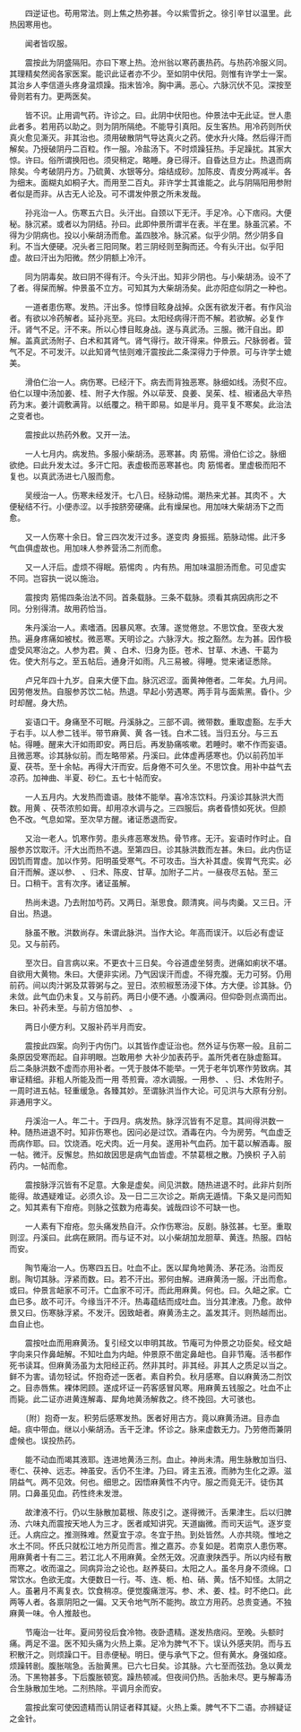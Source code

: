 <!-- { "loadSidebar": true } -->
　　四逆证也。苟用常法。则上焦之热弥甚。今以紫雪折之。徐引辛甘以温里。此热因寒用也。

　　闻者皆叹服。

　　震按此为阴盛隔阳。亦曰下寒上热。沧州翁以寒药裹热药。与热药冷服义同。其理精矣然阅各家医案。能识此证者亦不少。至如阴中伏阳。则惟有许学士一案。其治乡人李信道头疼身温烦躁。指末皆冷。胸中满。恶心。六脉沉伏不见。深按至骨则若有力。更两医矣。

　　皆不识。止用调气药。许诊之。曰。此阴中伏阳也。仲景法中无此证。世人患此者多。若用药以助之。则为阴所隔绝。不能导引真阳。反生客热。用冷药则所伏真火愈见澌灭。非其治也。须用破散阴气导达真火之药。使水升火降。然后得汗而解矣。乃授破阴丹二百粒。作一服。冷盐汤下。不时烦躁狂热。手足躁扰。其家大惊。许曰。俗所谓换阳也。须臾稍定。略睡。身已得汗。自昏达旦方止。热退而病除矣。今考破阴丹方。乃硫黄、水银等分。熔结成砂。加陈皮、青皮分两减半。各为细末。面糊丸如桐子大。而用至二百丸。非许学士其谁能之。此与阴隔阳用参附者似是而非。从古无人论及。可不谓发仲景之所未发哉。

　　孙兆治一人。伤寒五六日。头汗出。自颈以下无汗。手足冷。心下痞闷。大便秘。脉沉紧。或者以为阴结。孙曰。此即仲景所谓半在表。半在里。脉虽沉紧。不得为少阴病也。投以小柴胡汤而愈。盖四肢冷。脉沉紧。似乎少阴。然少阴多自利。不当大便硬。况头者三阳同聚。若三阴经则至胸而还。今有头汗出。似乎阳虚。故曰汗出为阳微。然少阴额上冷汗。

　　同为阴毒矣。故曰阴不得有汗。今头汗出。知非少阴也。与小柴胡汤。设不了了者。得屎而解。仲景虽不立方。可知其为大柴胡汤矣。此亦阳症似阴之一种也。

　　一道者患伤寒。发热。汗出多。惊悸目眩身战掉。众医有欲发汗者。有作风治者。有欲以冷药解者。延孙兆至。兆曰。太阳经病得汗而不解。若欲解。必复作汗。肾气不足。汗不来。所以心悸目眩身战。遂与真武汤。三服。微汗自出。即解。盖真武汤附子、白术和其肾气。肾气得行。故汗得来。仲景云。尺脉弱者。营气不足。不可发汗。以此知肾气怯则难汗震按此二条深得力于仲景。可与许学士媲美。

　　滑伯仁治一人。病伤寒。已经汗下。病去而背独恶寒。脉细如线。汤熨不应。伯仁以理中汤加姜、桂、附子大作服。外以荜茇、良姜、吴茱、桂、椒诸品大辛热药为末。姜汁调敷满背。以纸覆之。稍干即易。如是半月。竟平复不寒矣。此治法之变者也。

　　震按此以热药外敷。又开一法。

　　一人七月内。病发热。多服小柴胡汤。恶寒甚。肉 筋惕。滑伯仁诊之。脉细欲绝。曰此升发太过。多汗亡阳。表虚极而恶寒甚也。肉 筋惕者。里虚极而阳不复也。以真武汤进七八服而愈。

　　吴绶治一人。伤寒未经发汗。七八日。经脉动惕。潮热来尤甚。其肉不 。大便秘结不行。小便赤涩。以手按脐旁硬痛。此有燥屎也。用加味大柴胡汤下之而愈。

　　又一人伤寒十余日。曾三四次发汗过多。遂变肉 身振摇。筋脉动惕。此汗多气血俱虚故也。用加味人参养营汤二剂而愈。

　　又一人汗后。虚烦不得眠。筋惕肉 。内有热。用加味温胆汤而愈。可见虚实不同。岂容执一说以施治。

　　震按肉 筋惕四条治法不同。首条载脉。三条不载脉。须看其病因病形之不同。分别得清。故用药恰当。

　　朱丹溪治一人。素嗜酒。因暴风寒。衣薄。遂觉倦怠。不思饮食。至夜大发热。遍身疼痛如被杖。微恶寒。天明诊之。六脉浮大。按之豁然。左为甚。因作极虚受风寒治之。人参为君。黄 、白术、归身为臣。苍术、甘草、木通、干葛为佐。使大剂与之。至五帖后。通身汗如雨。凡三易被。得睡。觉来诸证悉除。

　　卢兄年四十九岁。自来大便下血。脉沉迟涩。面黄神倦者。二年矣。九月间。因劳倦发热。自服参苏饮二帖。热退。早起小劳遇寒。两手背与面紫黑。昏仆。少时却醒。身大热。

　　妄语口干。身痛至不可眠。丹溪脉之。三部不调。微带数。重取虚豁。左手大于右手。以人参二钱半。带节麻黄、黄 各一钱。白术二钱。当归五分。与三五帖。得睡。醒来大汗如雨即安。两日后。再发胁痛咳嗽。若睡时。嗽不作而妄语。且微恶寒。诊其脉似前。而左略带紧。丹溪曰。此体虚再感寒也。仍以前药加半夏、茯苓。至十余帖。再得大汗而安。后身倦不可久坐。不思饮食。用补中益气去凉药。加神曲、半夏、砂仁。五七十帖而安。

　　一人五月内。大发热而谵语。肢体不能举。喜冷冻饮料。丹溪诊其脉洪大而数。用黄 、茯苓浓煎如膏。却用凉水调与之。三四服后。病者昏愦如死状。但颜色不改。气息如常。至次早方醒。诸证悉退而安。

　　又治一老人。饥寒作劳。患头疼恶寒发热。骨节疼。无汗。妄语时作时止。自服参苏饮取汗。汗大出而热不退。至第四日。诊其脉洪数而左甚。朱曰。此内伤证因饥而胃虚。加以作劳。阳明虽受寒气。不可攻击。当大补其虚。俟胃气充实。必自汗而解。遂以参、 、归术、陈皮、甘草。加附子二片。一昼夜尽五帖。至三日。口稍干。言有次序。诸证虽解。

　　热尚未退。乃去附加芍药。又两日。渐思食。颇清爽。间与肉羹。又三日。汗自出。热退。

　　脉虽不散。洪数尚存。朱谓此脉洪。当作大论。年高而误汗。以后必有虚证见。又与前药。

　　至次日。自言病以来。不更衣十三日矣。今谷道虚坐努责。迸痛如痢状不堪。自欲用大黄物。朱曰。大便非实闭。乃气因误汗而虚。不得充腹。无力可努。仍用前药。间以肉汁粥及苁蓉粥与之。翌日。浓煎椒葱汤浸下体。方大便。诊其脉。仍未敛。此气血仍未复。又与前药。两日小便不通。小腹满闷。但仰卧则点滴而出。朱曰。补药未至。与前方倍加参、 。

　　两日小便方利。又服补药半月而安。

　　震按此四案。向列于内伤门。以其皆作虚证治也。然外证与伤寒一般。且前二条原因受寒而起。自非明眼。岂敢用参 大补少加表药乎。盖所凭者在脉虚豁耳。后二条脉洪数不虚而亦用补者。一凭于肢体不能举。一凭于老年饥寒作劳致病。其审证精细。非粗人所能及而一用 苓煎膏。凉水调服。一用参、 、归、术佐附子。一周时进五帖。轻重缓急。各臻其妙。至谓脉洪当作大论。可见洪与大原有分别。非通用字义。

　　丹溪治一人。年二十。于四月。病发热。脉浮沉皆有不足意。其间得洪数一种。随热进退不时。知非伤寒也。因问必是过饮。酒毒在内。今为房劳。气血虚乏而病作耶。曰。饮烧酒。吃犬肉。近一月矣。遂用补气血药。加干葛以解酒毒。服一帖。微汗。反懈怠。热如故因思是病气血皆虚。不禁葛根之散。乃换枳 子入前药内。一帖而愈。

　　震按脉浮沉皆有不足意。大象是虚矣。间见洪数。随热进退不时。此非片刻所能得。故遇疑难证。必须久诊。及一日二三次诊之。斯病无遁情。下条又是问而知之。知其素有下疳疮。则脉之弦数为疮毒矣。诚哉四诊不可缺一也。

　　一人素有下疳疮。忽头痛发热自汗。众作伤寒治。反剧。脉弦甚。七至。重取则涩。丹溪曰。此病在厥阴。而与证不对。以小柴胡加龙胆草、黄连。热服。四帖而安。

　　陶节庵治一人。伤寒四五日。吐血不止。医以犀角地黄汤、茅花汤。治而反剧。陶切其脉。浮紧而数。曰。若不汗出。邪何由解。进麻黄汤一服。汗出而愈。或曰。仲景言衄家不可汗。亡血家不可汗。而此用麻黄。何也。曰。久衄之家。亡血已多。故不可汗。今缘当汗不汗。热毒蕴结而成吐血。当分其津液。乃愈。故仲景又曰。伤寒脉浮紧。不发汗。因致衄者。麻黄汤主之。盖发其汗。则热越而出。血自止也。

　　震按吐血而用麻黄汤。复引经文以申明其故。节庵可为仲景之功臣矣。经文衄字向来只作鼻衄解。不知吐血为内衄。仲景原不凿定鼻衄也。自非节庵。活书都作死书读耳。但麻黄汤虽为太阳经正药。然非其时。非其经。非其人之质足以当之。鲜不为害。请勿轻试。怀抱奇述一医者。素自矜负。秋月感寒。自以麻黄汤二剂饮之。目赤唇焦。裸体罔顾。遂成坏证一药客感冒风寒。用麻黄五钱服之。吐血不止而毙。此二证亦进黄连解毒、犀角地黄汤解救之。终不挽回。大可骇也。

　　〔附〕抱奇一友。积劳后感寒发热。医者好用古方。竟以麻黄汤进。目赤血衄。痰中带血。继以小柴胡汤。舌干乏津。怀诊之。脉来虚数无力。乃劳倦而兼阴虚候也。误投热药。

　　能不动血而竭其液耶。连进地黄汤三剂。血止。神尚未清。用生脉散加当归、枣仁、茯神、远志。神虽安。舌仍不生津。乃曰。肾主五液。而肺为生化之源。滋阴益气。两不见效。何也。细思之。因悟麻黄性不内守。服之而竟无汗。徒伤其阴。口鼻虽见血。药性终未发泄。

　　故津液不行。仍以生脉散加葛根、陈皮引之。遂得微汗。舌果津生。后以归脾汤、六味丸而震按天地人为三才。医者咸知讲究。天道幽微。而司天运气。逐岁变迁。人病应之。推测殊难。然夏宜于凉。冬宜于热。到处皆然。人亦共晓。惟地之水土不同。怀氏只就松江地方所见而言。推之嘉苏。亦复如是。若南京人患伤寒。用麻黄者十有二三。若江北人不用麻黄。全然无效。况直隶陕西乎。所以内经有散而寒之。收而温之。同病异治之论也。赵养葵曰。太阳之人。虽冬月身不须绵。口常饮水。色欲无度。大便数日一行。芩、连、栀、柏、硝、黄。恬不知怪。太阴之人。虽暑月不离复衣。饮食稍凉。便觉腹痛泄泻。参、术、姜、桂。时不绝口。此两等人者。各禀阴阳之一偏。又天令地气所不能拘。故立方用药。总贵变通。不独麻黄一味。令人推敲也。

　　节庵治一壮年。夏间劳役后食冷物。夜卧遗精。遂发热痞闷。至晚。头额时痛。两足不温。医不知头痛为火热上乘。足冷为脾气不下。误认外感夹阴。而与五积散汗之。则烦躁口干。目赤便秘。明日。便与承气下之。但有黄水。身强如痉。烦躁转剧。腹胀喘急。舌胎黄黑。已六七日矣。诊其脉。六七至而弦劲。急以黄龙汤。下黑物甚多。下后腹胀顿宽。躁热顿减。但夜间仍热。舌胎未尽。更与解毒汤合生脉散加生地。二剂热除。平调月余而安。

　　震按此案可使因遗精而认阴证者释其疑。火热上乘。脾气不下二语。亦辨疑证之金针。

